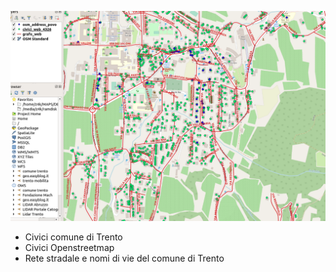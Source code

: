![Image](images/test_osm_comune.png)

* Civici comune di Trento
* Civici Openstreetmap
* Rete stradale e nomi di vie del comune di Trento
